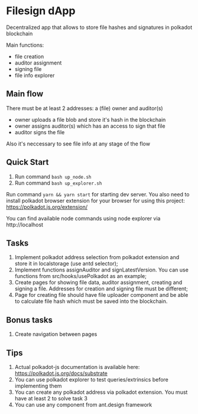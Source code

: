 # Filesign dApp

Decentralized app that allows to store file hashes and signatures in polkadot blockchain

Main functions:
- file creation
- auditor assignment
- signing file
- file info explorer

## Main flow

There must be at least 2 addresses: a (file) owner and auditor(s)
- owner uploads a file blob and store it's hash in the blockchain
- owner assigns auditor(s) which has an access to sign that file
- auditor signs the file

Also it's neccessary to see file info at any stage of the flow

## Quick Start

1. Run command `bash up_node.sh`
2. Run command `bash up_explorer.sh`

Run command `yarn && yarn start` for starting dev server. You also need to install polkadot browser extension for your browser for using this project: https://polkadot.js.org/extension/

You can find available node commands using node explorer via http://localhost

## Tasks

1. Implement polkadot address selection from polkadot extension and store it in localstorage (use antd selector);
2. Implement functions assignAuditor and signLatestVersion. You can use functions from src/hooks/usePolkadot as an example;
3. Create pages for showing file data, auditor assignment, creating and signing a file. Addresses for creation and signing file must be different;
4. Page for creating file should have file uploader component and be able to calculate file hash which must be saved into the blockchain.

## Bonus tasks

1. Create navigation between pages

## Tips

1. Actual polkadot-js documentation is available here: https://polkadot.js.org/docs/substrate
2. You can use polkadot explorer to test queries/extrinsics before implementing them
3. You can create any polkadot address via polkadot extension. You must have at least 2 to solve task 3
4. You can use any component from ant.design framework
